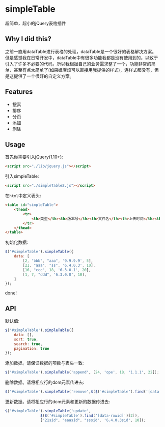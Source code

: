 # simpleTable
超简单，超小的jQuery表格插件

## Why I did this?

之前一直用dataTable进行表格的处理，dataTable是一个很好的表格解决方案。但是感觉我在日常开发中，dataTable中有很多功能我都是没有使用到的，以致于引入了许多不必要的代码。所以我根据自己的业务需求整了一个，功能非常的简单，甚至有点太简单了(如果嫌麻烦可以直接用我提供的样式)，连样式都没有，但是这提供了一个很好的自定义方案。

## Features

* 搜索
* 排序
* 分页
* 添加
* 删除

## Usage

首先你需要引入jQuery(1.10+):

```html
<script src="./lib/jquery.js"></script>
```

引入simpleTable:

```html
<script src="./simpleTable2.js"></script>
```

在`html`中定义表头:

```html
<table id="simpleTable">
    <thead>
        <tr>
            <th>类型</th><th>版本号</th><th>文件名</th><th>上传时间</th><th>操作</th>
        </tr>
    </thead>
</table>
```

初始化数据:

```js
$('#simpleTable').simpleTable({
    data: [
        [2, "bbb", "aaa", '9.9.9.9', 5],
        [21, "aaa", "ss", '6.4.0.3', 10],
        [16, "ccc", 18, '6.3.0.1', 20],
        [1, 7, "ddd", '6.3.0.0', 10],
    ]
});
```
done!

## API

默认值:

```js
$('#simpleTable').simpleTable({
    data: [],
    sort: true,
    search: true,
    pagination: true
});
```

添加数据。请保证数据的项数与表头一致:

```js
$('#simpleTable').simpleTable('append', [24, 'ope', 18, '1.1.1', 22]);
```

删除数据。请将相应行的dom元素传进去:

```js
$('#simpleTable').simpleTable('remove',$($('#simpleTable').find('[data-rowid]')[2]));
```

更新数据。请将相应行的dom元素和更新的数据传进去:

```js
$('#simpleTable').simpleTable('update',
                $($('#simpleTable').find('[data-rowid]')[2]),
                ["21sid", "aaasid", "sssid", '6.4.0.3sid', 10]);
```
